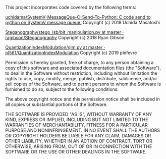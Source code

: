 This project incorporates code covered by the following terms:

[uchidama/SystemV-MessageQue-C-Send-To-Python: C code send to python on SystemV message queue.](https://github.com/uchidama/SystemV-MessageQue-C-Send-To-Python)
Copyright (c) 2018 Uchida Masatoshi

[Steganography/stego_lsb/bit_manipulation.py at master · ragibson/Steganography](https://github.com/ragibson/Steganography/blob/master/stego_lsb/bit_manipulation.py)
Copyright (c) 2018 Ryan Gibson

[QuantizationIndexModulation/qim.py at master · pl561/QuantizationIndexModulation](https://github.com/pl561/QuantizationIndexModulation/blob/master/qim.py)
Copyright (c) 2019 plefevre

Permission is hereby granted, free of charge, to any person obtaining a copy of this software and associated documentation files (the "Software"), to deal in the Software without restriction, including without limitation the rights to use, copy, modify, merge, publish, distribute, sublicense, and/or sell copies of the Software, and to permit persons to whom the Software is furnished to do so, subject to the following conditions:

The above copyright notice and this permission notice shall be included in all copies or substantial portions of the Software.

THE SOFTWARE IS PROVIDED "AS IS", WITHOUT WARRANTY OF ANY KIND, EXPRESS OR IMPLIED, INCLUDING BUT NOT LIMITED TO THE WARRANTIES OF MERCHANTABILITY, FITNESS FOR A PARTICULAR PURPOSE AND NONINFRINGEMENT. IN NO EVENT SHALL THE AUTHORS OR COPYRIGHT HOLDERS BE LIABLE FOR ANY CLAIM, DAMAGES OR OTHER LIABILITY, WHETHER IN AN ACTION OF CONTRACT, TORT OR OTHERWISE, ARISING FROM, OUT OF OR IN CONNECTION WITH THE SOFTWARE OR THE USE OR OTHER DEALINGS IN THE SOFTWARE.

